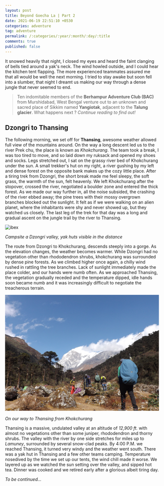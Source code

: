```yaml
---
layout: post
title: Beyond Goecha La | Part 2
date: 2021-06-19 22:51:10 +0530
categories: adventure
tag: adventure
permalink: /:categories/:year/:month/:day/:title
comments: true
published: false
---
```


It snowed heavily that night, I closed my eyes and heard the faint clanging of bells tied around a yak's neck. The wind howled outside, and I could hear the kitchen tent flapping. The more experienced teammates assured me that all would be well the next morning. I tried to stay awake but soon fell into a slumber, that night I dreamt us making our way through a dense jungle that never seemed to end.

> Ten indomitable members of the **Berhampur Adventure Club (BAC)** from Murshidabad, West Bengal venture out to an unknown and sacred place of Sikkim named **Yangiotak**, adjacent to the **Talung glacier**. What happens next ? *Continue reading to find out!*

## Dzongri to Thansing

The following morning, we set off for **Thansing**, awesome weather allowed full view of the mountains around. On the way a long descent led us to the river Prek chu, the place is known as *Khokchurang*. The team took a break, I was too tired to move, and so laid down my ruksack and opened my shoes and socks. Legs stretched out, I sat on the grassy river bed of Khokchurang under the sun. A small trekker's hut on my right, a river gushing by my left and dense forest on the opposite bank makes up the cozy little place. After a tiring trek from Dzongri, the short break made me feel sleepy, the soft grass, the warmth of the sun, felt heavenly. We left Khokchurang after the stopover, crossed the river, negotiated a boulder zone and entered the thick forest. As we made our way further in, all the noise subsided, the crashing of the river ebbed away; the pine trees with their mossy overgrown branches blocked out the sunlight. It felt as if we were walking on an alien planet, where the inhabitants were shy and never showed up, but they watched us closely. The last leg of the trek for that day was a long and gradual ascent on the jungle trail by the river to Thansing.

![ibex](../files/images/beyond_goechala/dzongri.JPG)

*Campsite a Dzongri valley, yak huts visible in the distance*

The route from Dzongri to Khokchurang, descends steeply into a gorge. As the elevation changes, the weather becomes warmer. While Dzongri had no vegetation other than rhododendron shrubs, khokchurang was surrounded by dense pine forests. As we climbed higher once again, a chilly wind rushed in rattling the tree branches. Lack of sunlight immediately made the place colder, and our hands were numb often. As we approached Thansing, the vegetation gradually receded and the temperature dipped, idle hands soon became numb and it was increasingly difficult to negotiate the treacherous terrain.

![thansing](../files/images/beyond_goechala/thansing2.JPG)

*On our way to Thansing from Khokchurang*

Thansing is a massive, undulated valley at an altitude of *12,900 ft.* with almost no vegetations other than some juniper, rhododendron and thorny shrubs. The valley with the river by one side stretches for miles up to *Lamuney*, surrounded by several snow-clad peaks. By 4:00 P.M. we reached Thansing, it turned very windy and the weather went south. There was a yak hut in Thansing and a few other teams camping. Temperature nosedived by the time we set up our tents, the wind chill made it worse. We layered up as we watched the sun setting over the valley, and sipped hot tea. Dinner was cooked and we retired early after a glorious albeit tiring day.

*To be continued...*
